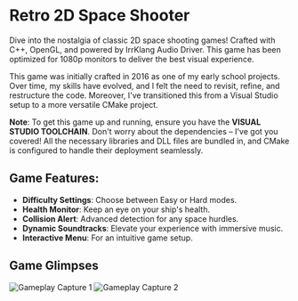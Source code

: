 # Retro 2D Space Shooter

Dive into the nostalgia of classic 2D space shooting games! Crafted with C++, OpenGL, and powered by IrrKlang Audio Driver. This game has been optimized for 1080p monitors to deliver the best visual experience.

This game was initially crafted in 2016 as one of my early school projects. Over time, my skills have evolved, and I felt the need to revisit, refine, and restructure the code. Moreover, I've transitioned this from a Visual Studio setup to a more versatile CMake project.

**Note**: To get this game up and running, ensure you have the **VISUAL STUDIO TOOLCHAIN**. Don't worry about the dependencies – I've got you covered! All the necessary libraries and DLL files are bundled in, and CMake is configured to handle their deployment seamlessly.

## Game Features:
- **Difficulty Settings**: Choose between Easy or Hard modes.
- **Health Monitor**: Keep an eye on your ship's health.
- **Collision Alert**: Advanced detection for any space hurdles.
- **Dynamic Soundtracks**: Elevate your experience with immersive music.
- **Interactive Menu**: For an intuitive game setup.

## Game Glimpses

![Gameplay Capture 1](https://i.ibb.co/qs9k6bb/image.png)
![Gameplay Capture 2](https://i.ibb.co/R73jDVg/image.png)